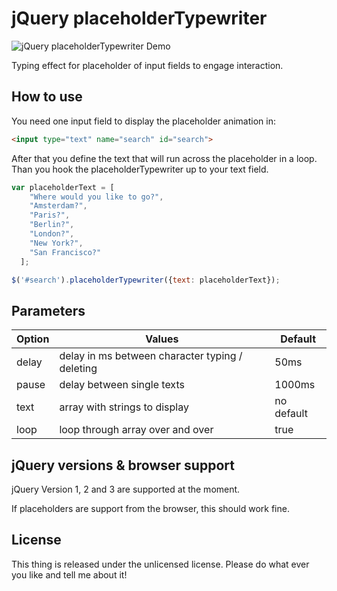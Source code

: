 # jQuery placeholderTypewriter 

![jQuery placeholderTypewriter Demo](http://assets.bdiekert.com/jquery-placeholderTypewriter/demo.gif)

Typing effect for placeholder of input fields to engage interaction. 

## How to use

You need one input field to display the placeholder animation in:

```html
<input type="text" name="search" id="search">
```

After that you define the text that will run across the placeholder in a loop. Than you hook the placeholderTypewriter up to your text field.

```js
var placeholderText = [
    "Where would you like to go?",
    "Amsterdam?", 
    "Paris?", 
    "Berlin?", 
    "London?", 
    "New York?", 
    "San Francisco?"
  ];

$('#search').placeholderTypewriter({text: placeholderText});
```

## Parameters

| **Option** | **Values**                                      | **Default**  |
|------------|-------------------------------------------------|--------------|
| delay      | delay in ms between character typing / deleting | 50ms         |
| pause      | delay between single texts                      | 1000ms       |
| text       | array with strings to display                   | no default   |
| loop       | loop through array over and over                | true         |

## jQuery versions & browser support

jQuery Version 1, 2 and 3 are supported at the moment. 

If placeholders are support from the browser, this should work fine.

## License

This thing is released under the unlicensed license. Please do what ever you like and tell me about it!